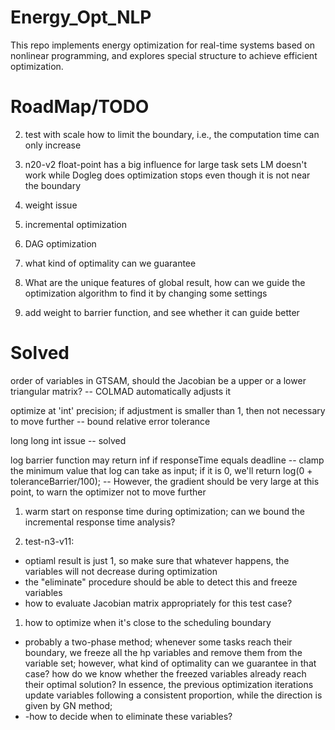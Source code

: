 # Energy_Opt_NLP
This repo implements energy optimization for real-time systems based on nonlinear programming, and explores special structure to achieve efficient optimization.

# RoadMap/TODO


2. test with scale
how to limit the boundary, i.e., the computation time can only increase

2. n20-v2
float-point has a big influence for large task sets
LM doesn't work while Dogleg does
optimization stops even though it is not near the boundary
2. weight issue


2. incremental optimization

3. DAG optimization
4. what kind of optimality can we guarantee

0. What are the unique features of global result, how can we guide the optimization algorithm to find it by changing some settings
0. add weight to barrier function, and see whether it can guide better




# Solved
order of variables in GTSAM, should the Jacobian be a upper or a lower triangular matrix?
-- COLMAD automatically adjusts it

optimize at 'int' precision; if adjustment is smaller than 1, then not necessary to move further
-- bound relative error tolerance

long long int issue
-- solved

log barrier function may return inf if responseTime equals deadline
-- clamp the minimum value that log can take as input; if it is 0, we'll return log(0 + toleranceBarrier/100);
-- However, the gradient should be very large at this point, to warn the optimizer not to move further

1. warm start on response time during optimization;
can we bound the incremental response time analysis?

3. test-n3-v11: 
- optiaml result is just 1, so make sure that whatever happens, the variables will not decrease during optimization
- the "eliminate" procedure should be able to detect this and freeze variables
- how to evaluate Jacobian matrix appropriately for this test case?

1. how to optimize when it's close to the scheduling boundary
- probably a two-phase method; whenever some tasks reach their boundary, we freeze all the hp variables and remove them from the variable set; however, what kind of optimality can we guarantee in that case? how do we know whether the freezed variables already reach their optimal solution? In essence, the previous optimization iterations update variables following a consistent proportion, while the direction is given by GN method;
- -how to decide when to eliminate these variables? 